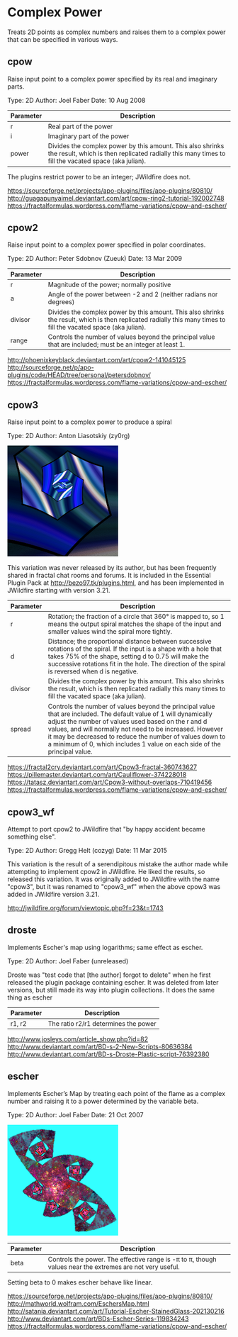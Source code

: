 # Complex Power
Treats 2D points as complex numbers and raises them to a complex power that can be specified in various ways.

## cpow
Raise input point to a complex power specified by its real and imaginary parts.

Type: 2D
Author: Joel Faber
Date: 10 Aug 2008

| Parameter | Description |
| --- | --- |
| r | Real part of the power |
| i | Imaginary part of the power |
| power | Divides the complex power by this amount. This also shrinks the result, which is then replicated radially this many times to fill the vacated space (aka julian). |

The plugins restrict power to be an integer; JWildfire does not.

https://sourceforge.net/projects/apo-plugins/files/apo-plugins/80810/
http://guagapunyaimel.deviantart.com/art/cpow-ring2-tutorial-192002748
https://fractalformulas.wordpress.com/flame-variations/cpow-and-escher/

## cpow2
Raise input point to a complex power specified in polar coordinates.

Type: 2D
Author: Peter Sdobnov (Zueuk)
Date: 13 Mar 2009

| Parameter | Description |
| --- | --- |
| r | Magnitude of the power; normally positive |
| a | Angle of the power between -2 and 2 (neither radians nor degrees) |
| divisor | Divides the complex power by this amount. This also shrinks the result, which is then replicated radially this many times to fill the vacated space (aka julian). |
| range | Controls the number of values beyond the principal value that are included; must be an integer at least 1. |

http://phoenixkeyblack.deviantart.com/art/cpow2-141045125
http://sourceforge.net/p/apo-plugins/code/HEAD/tree/personal/petersdobnov/
https://fractalformulas.wordpress.com/flame-variations/cpow-and-escher/

## cpow3
Raise input point to a complex power to produce a spiral

Type: 2D
Author: Anton Liasotskiy (zy0rg)

![](cpow3-1.png)

This variation was never released by its author, but has been frequently shared in fractal chat rooms and forums. It is included in the Essential Plugin Pack at http://bezo97.tk/plugins.html, and has been implemented in JWildfire starting with version 3.21.

| Parameter | Description |
| --- | --- |
| r | Rotation; the fraction of a circle that 360° is mapped to, so 1 means the output spiral matches the shape of the input and smaller values wind the spiral more tightly. |
| d | Distance; the proportional distance between successive rotations of the spiral. If the input is a shape with a hole that takes 75% of the shape, setting d to 0.75 will make the successive rotations fit in the hole. The direction of the spiral is reversed when d is negative. |
| divisor | Divides the complex power by this amount. This also shrinks the result, which is then replicated radially this many times to fill the vacated space (aka julian). |
| spread | Controls the number of values beyond the principal value that are included. The default value of 1 will dynamically adjust the number of values used based on the r and d values, and will normally not need to be increased. However it may be decreased to reduce the number of values down to a minimum of 0, which includes 1 value on each side of the principal value. |

https://fractal2cry.deviantart.com/art/Cpow3-fractal-360743627
https://pillemaster.deviantart.com/art/Cauliflower-374228018
https://tatasz.deviantart.com/art/Cpow3-without-overlaps-710419456
https://fractalformulas.wordpress.com/flame-variations/cpow-and-escher/

## cpow3_wf
Attempt to port cpow2 to JWildfire that "by happy accident became something else".

Type: 2D
Author: Gregg Helt (cozyg)
Date: 11 Mar 2015

This variation is the result of a serendipitous mistake the author made while attempting to implement cpow2 in JWildfire. He liked the results, so released this variation. It was originally added to JWildfire with the name "cpow3", but  it was renamed to "cpow3_wf" when the above cpow3 was added in JWildfire version 3.21.

http://jwildfire.org/forum/viewtopic.php?f=23&t=1743

## droste
Implements Escher's map using logarithms; same effect as escher.

Type: 2D
Author: Joel Faber (unreleased)

Droste was "test code that [the author] forgot to delete" when he first released the plugin package containing escher. It was deleted from later versions, but still made its way into plugin collections. It does the same thing as escher

| Parameter | Description |
| --- | --- |
| r1, r2 | The ratio r2/r1 determines the power |

http://www.josleys.com/article_show.php?id=82
http://www.deviantart.com/art/BD-s-2-New-Scripts-80636384
http://www.deviantart.com/art/BD-s-Droste-Plastic-script-76392380

## escher
Implements Escher’s Map by treating each point of the flame as a complex number and raising it to a power determined by the variable beta.

Type: 2D
Author: Joel Faber
Date: 21 Oct 2007

![](escher-1.png)

| Parameter | Description |
| --- | --- |
| beta | Controls the power. The effective range is -π to π, though values near the extremes are not very useful. |

Setting beta to 0 makes escher behave like linear.

https://sourceforge.net/projects/apo-plugins/files/apo-plugins/80810/
http://mathworld.wolfram.com/EschersMap.html
http://satania.deviantart.com/art/Tutorial-Escher-StainedGlass-202130216
http://www.deviantart.com/art/BDs-Escher-Series-119834243
https://fractalformulas.wordpress.com/flame-variations/cpow-and-escher/
